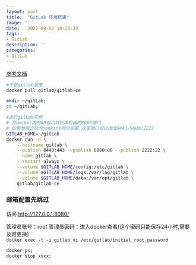 ```yaml
---
layout: post
title:  "GitLab 环境搭建"
image: ''
date:   2022-08-02 10:28:39
tags:
- GitLab
description: ''
categories: 
- GitLab
---
```

[参考文档](https://www.cnblogs.com/int32bit/p/5310382.html)
```sh
#下载gitlab镜像
docker pull gitlab/gitlab-ce
```
```sh
mkdir ~/gitLab;
cd ~/gitLab;

#运行gitLab实例
# 将docker内的80端口转到本机器的8080端口
# 如果想跟之前的jenkins同时部署,这里端口可以改成9443/9080/2222
GITLAB_HOME=~/gitLab
docker run -d \
    --hostname gitlab \
    --publish 8443:443 --publish 8080:80 --publish 2222:22 \
    --name gitlab \
    --restart always \
    --volume $GITLAB_HOME/config:/etc/gitlab \
    --volume $GITLAB_HOME/logs:/var/log/gitlab \
    --volume $GITLAB_HOME/data:/var/opt/gitlab \
    gitlab/gitlab-ce
```

###  邮箱配置先跳过

访问 http://127.0.0.1:8080/


管理员账号：root
管理员密码：进入docker查看(这个密码只能保存24小时,需要及时更换)    
```docker exec -t -i gitlab vi /etc/gitlab/initial_root_password```

```sh
docker ps;
docker stop xxxx;
```